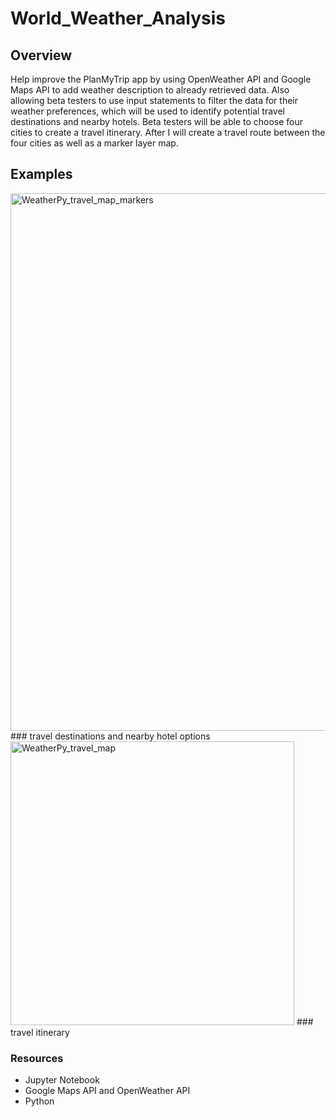 # World_Weather_Analysis

## Overview

Help improve the PlanMyTrip app by using OpenWeather API and Google Maps API to add weather description to already retrieved data. Also allowing beta testers to use input statements to filter the data for their weather preferences, which will be used to identify potential travel destinations and nearby hotels. Beta testers will be able to choose four cities to create a travel itinerary. After I will create a travel route between the four cities as well as a marker layer map.

## Examples

<img width="860" alt="WeatherPy_travel_map_markers" src="https://user-images.githubusercontent.com/107652317/184453265-6e6d3e25-50d9-4127-bbd7-ed128d5a394c.png">
### travel destinations and nearby hotel options



<img width="454" alt="WeatherPy_travel_map" src="https://user-images.githubusercontent.com/107652317/184453199-64c1ef2f-3a69-4efd-bec1-3c0325cb76f6.png">
### travel itinerary


### Resources
* Jupyter Notebook
* Google Maps API and OpenWeather API
* Python
